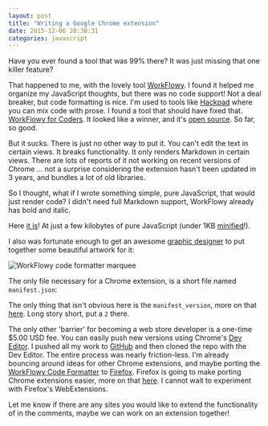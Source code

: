 ```yaml
---
layout: post
title: "Writing a Google Chrome extension"
date: 2015-12-06 20:38:31
categories: javascript
---
```


Have you ever found a tool that was 99% there? It was just missing that one killer feature?

That happened to me, with the lovely tool [WorkFlowy](https://workflowy.com/). I found it helped me organize my JavaScript thoughts, but there was no code support! Not a deal breaker, but code formatting is nice. I'm used to tools like [Hackpad](https://hackpad.com) where you can mix code with prose. I found a tool that should have fixed that. [WorkFlowy for Coders](https://chrome.google.com/webstore/detail/workflowy-for-coders/hogpngcijkfmbfijfkaapeejhijipddp?hl=en-GB). It looked like a winner, and it's [open source](https://github.com/medovob/workflowy-for-coders). So far, so good.

But it sucks. There is just no other way to put it. You can't edit the text in certain views. It breaks functionality. It only renders Markdown in certain views. There are lots of reports of it not working on recent versions of Chrome ... not a surprise considering the extension hasn't been updated in 3 years, and bundles a lot of old libraries.

So I thought, what if I wrote something simple, pure JavaScript, that would just render code? I didn't need full Markdown support, WorkFlowy already has bold and italic.

Here [it is](https://github.com/ryanpcmcquen/workflowyCodeFormatter)! At just a few kilobytes of pure JavaScript (under 1KB [minified](https://github.com/ryanpcmcquen/workflowyCodeFormatter/blob/master/workflowyCodeFormatter.min.js)!).

I also was fortunate enough to get an awesome [graphic designer](http://www.corriblair.com/) to put together some beautiful artwork for it:

![WorkFlowy code formatter marquee](https://raw.githubusercontent.com/ryanpcmcquen/workflowyCodeFormatter/master/wcf_marquee.png)

The only file necessary for a Chrome extension, is a short file named `manifest.json`:

<script src="https://gist-it.appspot.com/https://github.com/ryanpcmcquen/workflowyCodeFormatter/blob/master/manifest.json"></script>

The only thing that isn't obvious here is the `manifest_version`, more on that [here](https://developer.chrome.com/extensions/manifestVersion). Long story short, put a `2` there.

The only other 'barrier' for becoming a web store developer is a one-time $5.00 USD fee. You can easily push new versions using Chrome's [Dev Editor](https://chrome.google.com/webstore/detail/chrome-dev-editor-develop/pnoffddplpippgcfjdhbmhkofpnaalpg?hl=en). I pushed all my work to [GitHub](https://github.com/) and then cloned the repo with the Dev Editor. The entire process was nearly friction-less. I'm already bouncing around ideas for other Chrome extensions, and maybe porting the [WorkFlowy Code Formatter](https://github.com/ryanpcmcquen/workflowyCodeFormatter) to [Firefox](https://www.mozilla.org/en-US/firefox/desktop/). Firefox is going to make porting Chrome extensions easier, more on that [here](https://hacks.mozilla.org/2015/10/porting-chrome-extensions-to-firefox-with-webextensions/). I cannot wait to experiment with Firefox's WebExtensions.

Let me know if there are any sites you would like to extend the functionality of in the comments, maybe we can work on an extension together!
